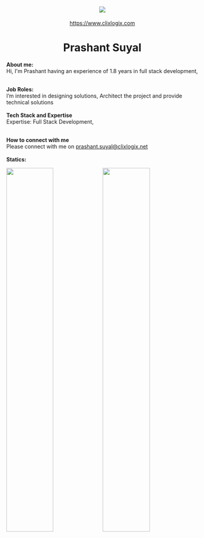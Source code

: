 <h1 align="center">
   <a>
    <img src="https://clixlogix.org/clixlogixlogo.jpeg"> </a>
</h1>
<p align="center">
    <a href="https://www.clixlogix.com/">
     https://www.clixlogix.com   
</a>
</p>
<h1 align="center">
  <b>Prashant Suyal</b>
</h1>
<b> About me:</b>
</br>
Hi, I'm Prashant having an experience of 1.8 years in full stack development,
</br>
</br>

<b>Job Roles:</b>
<br>
I’m interested in designing solutions, Architect the project and provide technical solutions
</br>
</br>
<b>Tech Stack and Expertise</b></br>
Expertise: Full Stack Development, 
</br>
</br>

<b>How to connect with me</b>
</br>
Please connect with me on  <a style="color: blue;" href="https://www.clixlogix.com/contact-us/">prashant.suyal@clixlogix.net</a>
</br>
</br>
<b>Statics:</b>
<p align="left">
  <img width="49.5%" src="https://github-readme-stats.vercel.app/api?username=Clixlogix-PrashantS&show_icons=true&theme=gruvbox&hide_border=true" />
    <img width="49.5%" src="https://github-readme-streak-stats.herokuapp.com/?user=Clixlogix-PrashantS&theme=gruvbox&hide_border=true" />
</p>
<br>
